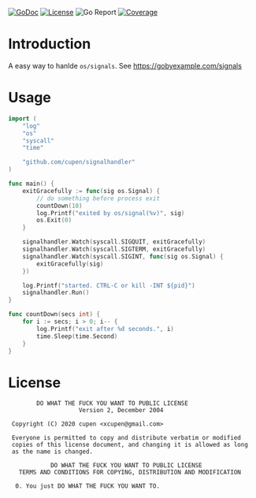 [![GoDoc][doc]][doc-to] 
[![License][license]][license-to] 
![Go Report][status]
[![Coverage][cover]][cover-to]

[status]: https://goreportcard.com/badge/github.com/cupen/signalhandler?style=flat-square
[doc]:    https://godoc.org/github.com/cupen/signalhandler?status.svg
[doc-to]: https://pkg.go.dev/github.com/cupen/signalhandler
[license]:  https://img.shields.io/badge/license-WTFPL-blue.svg
[license-to]: LICENSE
[cover]:    https://codecov.io/gh/cupen/signalhandler/branch/master/graph/badge.svg?token=HQODXQHLK3
[cover-to]: https://codecov.io/gh/cupen/signalhandler

# Introduction
A easy way to hanlde `os/signals`. See https://gobyexample.com/signals

# Usage

```go
import (
	"log"
	"os"
	"syscall"
	"time"

	"github.com/cupen/signalhandler"
)

func main() {
	exitGracefully := func(sig os.Signal) {
		// do something before process exit
		countDown(10)
		log.Printf("exited by os/signal(%v)", sig)
		os.Exit(0)
	}

	signalhandler.Watch(syscall.SIGQUIT, exitGracefully)
	signalhandler.Watch(syscall.SIGTERM, exitGracefully)
	signalhandler.Watch(syscall.SIGINT, func(sig os.Signal) {
		exitGracefully(sig)
	})

	log.Printf("started. CTRL-C or kill -INT ${pid}")
	signalhandler.Run()
}

func countDown(secs int) {
	for i := secs; i > 0; i-- {
		log.Printf("exit after %d seconds.", i)
		time.Sleep(time.Second)
	}
}

```

# License
```
        DO WHAT THE FUCK YOU WANT TO PUBLIC LICENSE 
                    Version 2, December 2004 

 Copyright (C) 2020 cupen <xcupen@gmail.com> 

 Everyone is permitted to copy and distribute verbatim or modified 
 copies of this license document, and changing it is allowed as long 
 as the name is changed. 

            DO WHAT THE FUCK YOU WANT TO PUBLIC LICENSE 
   TERMS AND CONDITIONS FOR COPYING, DISTRIBUTION AND MODIFICATION 

  0. You just DO WHAT THE FUCK YOU WANT TO.
```